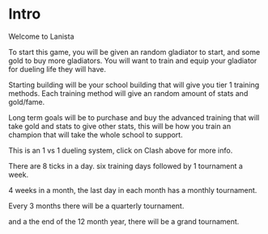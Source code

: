 # Intro

Welcome to Lanista

To start this game, you will be given an random gladiator to start, and some gold to buy more gladiators. You will want to train and equip your gladiator for dueling life they will have. 

Starting building will be your school building that will give you tier 1 training methods. Each training method will give an random amount of stats and gold/fame.

Long term goals will be to purchase and buy the advanced training that will take gold and stats to give other stats, this will be how you train an champion that will take the whole school to support.

This is an 1 vs 1 dueling system, click on Clash above for more info.

There are 8 ticks in a day.
six training days followed by 1 tournament a week.

4 weeks in a month, the last day in each month has a monthly tournament.

Every 3 months there will be a quarterly tournament.

and a the end of the 12 month year, there will be a grand tournament.
